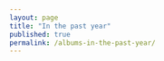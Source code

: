 ```yaml
---
layout: page
title: "In the past year"
published: true
permalink: /albums-in-the-past-year/
---
```



